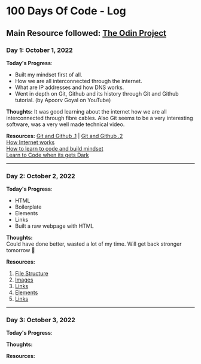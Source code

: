 # 100 Days Of Code - Log
## Main Resource followed: [The Odin Project](https://www.theodinproject.com/paths)   


### Day 1: October 1, 2022

**Today's Progress**:
- Built my mindset first of all.  
- How we are all interconnected through the internet.  
- What are IP addresses and how DNS works.  
- Went in depth on Git, Github and its history through Git and Github tutorial. (by Apoorv Goyal on YouTube)  

**Thoughts:** It was good learning about the internet how we are all interconnected through fibre cables. Also Git seems to be a very interesting software, was a very well made technical video.  

**Resources:** [Git and Github .1](https://youtu.be/LQ2LTPHeTts) | [Git and Github .2](https://youtu.be/fkKfKsASjV4)   
               [How Internet works](https://developer.mozilla.org/en-US/docs/Learn/Common_questions/How_does_the_Internet_work)   
               [How to learn to code and build mindset](https://youtu.be/j-BVv0XW1H8)   
               [Learn to Code when its gets Dark](https://www.freecodecamp.org/news/learning-to-code-when-it-gets-dark-e485edfb58fd#.yjh0fehje)   
               
<!---**Link(s) to work**: [Calculator App](http://www.example.com)--->   
---------------------------------------------------------------------------------------------------------------------------------------------------------
### Day 2: October 2, 2022

**Today's Progress**:  
- HTML
- Boilerplate
- Elements
- Links
- Built a raw webpage with HTML 

**Thoughts:**  
Could have done better, wasted a lot of my time. Will get back stronger tomorrow 💪

**Resources:**  
1. [File Structure](https://youtu.be/ta3Oxx7Yqbo)    
2. [Images](https://youtu.be/0xoztJCHpbQ)
3. [Links](https://youtu.be/tsEQgGjSmkM)
4. [Elements](https://developer.mozilla.org/en-US/docs/Web/HTML/Element)  
5. [Links](https://youtu.be/tsEQgGjSmkM)
               
<!---**Link to work**: [Calculator App](http://www.example.com)--->    
--------------------------------------------------------------------------------------------------------------------------------------------------------- 
### Day 3: October 3, 2022

**Today's Progress**:  

**Thoughts:**  

**Resources:**  
               
<!---**Link to work**: [Calculator App](http://www.example.com)--->    
